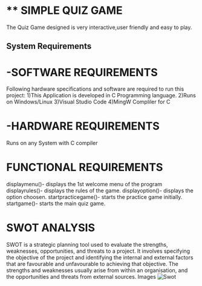 # ** SIMPLE QUIZ GAME
The Quiz Game designed is very interactive,user friendly and easy to play.

##  System Requirements
# -SOFTWARE REQUIREMENTS
Following hardware specifications and software are required to run this project: 1)This Application is developed in C Programming language. 2)Runs on Windows/Linux 3)Visual Studio Code 4)MingW Compliler for C

# -HARDWARE REQUIREMENTS
Runs on any System with C compiler
# FUNCTIONAL REQUIREMENTS
displaymenu()- displays the 1st welcome menu of the program
displayrules()- displays the rules of the game.
displayoption()- displays the option choosen.
startpracticegame()- starts the practice game initially.
startgame()- starts the main quiz game.
# SWOT ANALYSIS
SWOT is a strategic planning tool used to evaluate the strengths, weaknesses, opportunities, and threats to a project. It involves specifying the objective of the project and identifying the internal and external factors that are favourable and unfavourable to achieving that objective. The strengths and weaknesses usually arise from within an organisation, and the opportunities and threats from external sources.
Images
![Swot](https://xp.io/storage/1sTIwoVL.png)